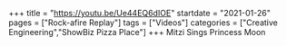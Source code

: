 +++
title = "https://youtu.be/Ue44EQ6dIOE"
startdate = "2021-01-26"
pages = ["Rock-afire Replay"]
tags = ["Videos"]
categories = ["Creative Engineering","ShowBiz Pizza Place"]
+++
Mitzi Sings Princess Moon
